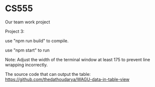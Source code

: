 # CS555
Our team work project

Project 3:
	
  use  "npm run build" to compile.
  
  use  "npm start" to run
	
  Note: Adjust the width of the terminal window at least 175 to prevent line wrapping incorrectly.

The source code that can output the table:
https://github.com/thedathoudarya/WAGU-data-in-table-view
